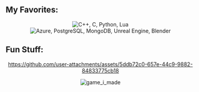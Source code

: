 ## My Favorites:
<p align="center">
    <img src="https://skillicons.dev/icons?i=cpp,c,py,lua" alt="C++, C, Python, Lua">
    <img src="https://skillicons.dev/icons?i=azure,postgres,mongodb,unreal,blender" alt="Azure, PostgreSQL, MongoDB, Unreal Engine, Blender">
</p>

## Fun Stuff:
<div align="center">

https://github.com/user-attachments/assets/5ddb72c0-657e-44c9-9882-84833775cb18

![game_i_made](https://github.com/rickyringler/rickyringler/assets/135162902/df6e05e3-9187-4ce0-90ba-cd73de384a13)
</div>



